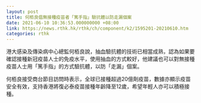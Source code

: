 ```yaml
---
layout: post
title: 何栢良倡無接種疫苗者「篤手指」驗抗體以防走漏個案
date: 2021-06-10 10:36:53.000000000 +08:00
link: https://news.rthk.hk/rthk/ch/component/k2/1595201-20210610.htm
categories: rthk
---
```


港大感染及傳染病中心總監何栢良說，抽血驗抗體的技術已相當成熟，認為如果要確認接種新冠疫苗人士的免疫水平，使用抽血的方式較好，他建議也可以對無接種疫苗人士用「篤手指」的方式驗抗體，以防「走漏」個案。

何栢良接受商台節目訪問時表示，全球已接種超過20億劑疫苗，數據亦顯示疫苗安全有效，支持香港將復必泰疫苗接種年齡降至12歲，希望年輕人亦可以積極接種。
